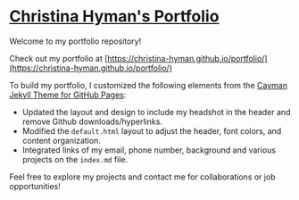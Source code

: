 # [Christina Hyman's Portfolio](https://christina-hyman.github.io/portfolio/)

Welcome to my portfolio repository! 

Check out my portfolio at [https://christina-hyman.github.io/portfolio/](https://christina-hyman.github.io/portfolio/)

To build my portfolio, I customized the following elements from the [Cayman Jekyll Theme for GitHub Pages](https://github.com/pages-themes/cayman):
- Updated the layout and design to include my headshot in the header and remove Github downloads/hyperlinks.
- Modified the `default.html` layout to adjust the header, font colors, and content organization.
- Integrated links of my email, phone number, background and various projects on the `index.md` file.

Feel free to explore my projects and contact me for collaborations or job opportunities!
